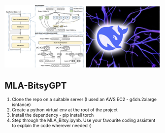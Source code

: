 ![MLA-BitsyGPT](https://github.com/spraja08/MLA-BitsyGPT/blob/main/resources/mla-bitsy.png)
# MLA-BitsyGPT


1. Clone the repo on a suitable server (I used an AWS EC2 - g4dn.2xlarge isntance)
2. Create a python virtual env at the root of the project
3. Install the dependency - pip install torch
4. Step through the MLA_Bitsy.ipynb. Use your favourite coding assistent to explain the code wherever needed :)